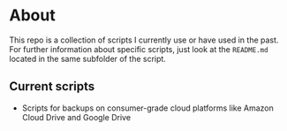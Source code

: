 # About

This repo is a collection of scripts I currently use or have used in the past.
For further information about specific scripts, just look at the `README.md` located in the same subfolder of the script.

## Current scripts

 - Scripts for backups on consumer-grade cloud platforms like Amazon Cloud Drive and Google Drive
